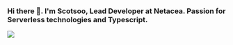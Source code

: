 ### Hi there 👋. I'm Scotsoo, Lead Developer at Netacea. Passion for Serverless technologies and Typescript.

![](https://github-readme-stats.vercel.app/api?username=scotsoo&hide=stars) 

